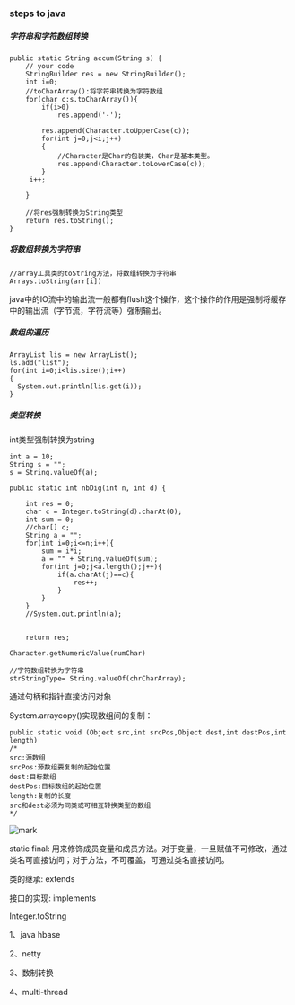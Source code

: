 ### steps to java



##### 字符串和字符数组转换


```
public static String accum(String s) {
    // your code
    StringBuilder res = new StringBuilder();
    int i=0;
    //toCharArray():将字符串转换为字符数组
    for(char c:s.toCharArray()){
        if(i>0)
            res.append('-');
        
        res.append(Character.toUpperCase(c));
        for(int j=0;j<i;j++)
        {  
            //Character是Char的包装类，Char是基本类型。
            res.append(Character.toLowerCase(c));
        }
     i++;
     
    }
    
    //将res强制转换为String类型
    return res.toString();
}
```


##### 将数组转换为字符串
```
//array工具类的toString方法，将数组转换为字符串
Arrays.toString(arr[i])
```





java中的IO流中的输出流一般都有flush这个操作，这个操作的作用是强制将缓存中的输出流（字节流，字符流等）强制输出。


##### 数组的遍历
```
ArrayList lis = new ArrayList();
ls.add("list");
for(int i=0;i<lis.size();i++)
{
  System.out.println(lis.get(i));
}
```


##### 类型转换
int类型强制转换为string

```
int a = 10;
String s = "";
s = String.valueOf(a);
```



```
public static int nbDig(int n, int d) {
	
	int res = 0;
	char c = Integer.toString(d).charAt(0);
	int sum = 0;
	//char[] c;
	String a = "";
	for(int i=0;i<=n;i++){
		sum = i*i;
		a = "" + String.valueOf(sum);
		for(int j=0;j<a.length();j++){
			if(a.charAt(j)==c){
				res++;
			}
		}
	}
	//System.out.println(a);

	
	return res;
```

```
Character.getNumericValue(numChar)
```

```
//字符数组转换为字符串
strStringType= String.valueOf(chrCharArray);
```



通过句柄和指针直接访问对象



System.arraycopy()实现数组间的复制：

```
public static void (Object src,int srcPos,Object dest,int destPos,int length)
/*
src:源数组
srcPos:源数组要复制的起始位置
dest:目标数组
destPos:目标数组的起始位置
length:复制的长度
src和dest必须为同类或可相互转换类型的数组
*/
```





![mark](http://owl3le8ji.bkt.clouddn.com/blog/180130/d4b1b1J6k4.png?imageslim)









static final: 用来修饰成员变量和成员方法。对于变量，一旦赋值不可修改，通过类名可直接访问；对于方法，不可覆盖，可通过类名直接访问。



类的继承: extends

接口的实现: implements



Integer.toString





1、java hbase

2、netty

3、数制转换

4、multi-thread